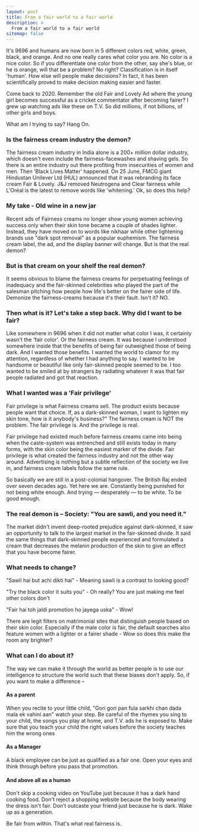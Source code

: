 ```yaml
---
layout: post
title: From a fair world to a fair world
description: >
  From a fair world to a fair world
sitemap: false
---
```

It's 9696 and humans are now born in 5 different colors red, white, green, black, and orange. And no one really cares what color you are. No color is a nice color. So if you differentiate one color from the other, say she's blue, or he is orange, will that be a problem? No right? Classification is in itself 'human'. How else will people make decisions? In fact, it has been scientifically proved to make decision making easier and faster. 



Come back to 2020. Remember the old Fair and Lovely Ad where the young girl becomes successful as a cricket commentator after becoming fairer? I grew up watching ads like these on T.V. So did millions, if not billions, of other girls and boys. 



What am I trying to say? Hang On. 

 

### Is the fairness cream industry the demon?

The fairness cream industry in India alone is a 200+ million dollar industry, which doesn't even include the fairness-facewashes and shaving gels. So there is an entire industry out there profiting from insecurities of women and men. Then 'Black Lives Matter' happened. On 25 June, FMCG giant Hindustan Unilever Ltd (HUL) announced that it was rebranding its face cream Fair & Lovely. J&J removed Neutrogena and Clear fairness while L'Oréal is the latest to remove words like 'whitening.' Ok, so does this help? 

 

### My take - Old wine in a new jar

Recent ads of Fairness creams no longer show young women achieving success only when their skin tone became a couple of shades lighter. Instead, they have moved on to words like nikhaar while other lightening brands use "dark spot removal" as a popular euphemism. The fairness cream label, the ad, and the display banner will change. But is that the real demon? 

 

### But is that cream on your shelf the real demon?

It seems obvious to blame the fairness creams for perpetuating feelings of inadequacy and the fair-skinned celebrities who played the part of the salesman pitching how people how life's better on the fairer side of life. Demonize the fairness-creams because it's their fault. Isn't it? NO. 

 

###  Then what is it? Let's take a step back. Why did I want to be fair? 

Like somewhere in 9696 when it did not matter what color I was, it certainly wasn't the 'fair color'. Or the fairness cream. It was because I understood somewhere inside that the benefits of being fair outweighed those of being dark. And I wanted those benefits. I wanted the world to clamor for my attention, regardless of whether I had anything to say. I wanted to be handsome or beautiful like only fair-skinned people seemed to be. I too wanted to be smiled at by strangers by radiating whatever it was that fair people radiated and got that reaction. 



### What I wanted was a 'Fair privilege'

Fair privilege is what Fairness creams sell. The product exists because people want that choice. If, as a dark-skinned woman, I want to lighten my skin tone, how is it anybody's business?" The fairness cream is NOT the problem. The fair privilege is. And the privilege is real.  



Fair privilege had existed much before fairness creams came into being when the caste-system was entrenched and still exists today in many forms, with the skin color being the easiest marker of the divide. Fair privilege is what created the fairness industry and not the other way around. Advertising is nothing but a subtle reflection of the society we live in, and fairness cream labels follow the same rule.



So basically we are still in a post-colonial hangover. The British Raj ended over seven decades ago. Yet here we are. Constantly being punished for not being white enough. And trying — desperately — to be white. To be good enough. 

 

### The real demon is – Society: "You are sawli, and you need it." 

The market didn't invent deep-rooted prejudice against dark-skinned, it saw an opportunity to talk to the largest market in the fair-skinned divide. It said the same things that dark-skinned people experienced and formulated a cream that decreases the melanin production of the skin to give an effect that you have become fairer. 

 

### What needs to change?

 

"Sawli hai but achi dikti hai" - Meaning sawli is a contrast to looking good? 



"Try the black color it suits you" - Oh really? You are just making me feel other colors don't 



"Fair hai toh jaldi promotion ho jayega uska" - Wow!



There are legit filters on matrimonial sites that distinguish people based on their skin color. Especially if the male color is fair, the default searches also feature women with a lighter or a fairer shade - Wow so does this make the room any brighter? 

 

### What can I do about it? 

The way we can make it through the world as better people is to use our intelligence to structure the world such that these biases don't apply. So, if you want to make a difference – 



#### As a parent 

When you recite to your little child, "Gori gori pan fula sarkhi chan dada mala ek vahini aan" watch your step. Be careful of the rhymes you sing to your child, the songs you play at home, and T.V. ads he is exposed to. Make sure that you teach your child the right values before the society teaches him the wrong ones 



#### As a Manager 

A black employee can be just as qualified as a fair one. Open your eyes and think through before you pass that promotion. 



#### And above all as a human 

Don't skip a cooking video on YouTube just because it has a dark hand cooking food. Don't reject a shopping website because the body wearing the dress isn't fair. Don't outcaste your friend just because he is dark. Wake up as a generation. 

 

Be fair from within. That's what real fairness is. 
